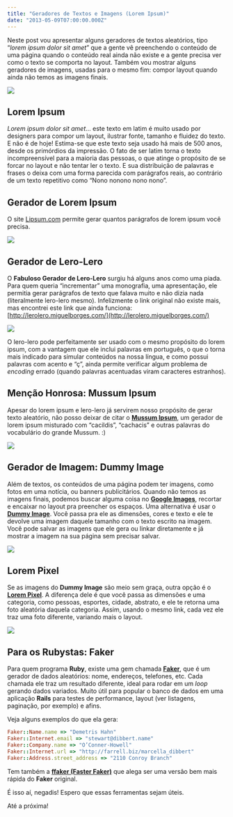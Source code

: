 ```yaml
---
title: "Geradores de Textos e Imagens (Lorem Ipsum)"
date: "2013-05-09T07:00:00.000Z"
---
```

Neste post vou apresentar alguns geradores de textos aleatórios, tipo “_lorem ipsum dolor sit amet_” que a gente vê preenchendo o conteúdo de uma página quando o conteúdo real ainda não existe e a gente precisa ver como o texto se comporta no layout. Também vou mostrar alguns geradores de imagens, usadas para o mesmo fim: compor layout quando ainda não temos as imagens finais.

![](/0_1jorDj0Dblc_ga5c.jpg)

## Lorem Ipsum

_Lorem ipsum dolor sit amet_… este texto em latim é muito usado por designers para compor um layout, ilustrar fonte, tamanho e fluidez do texto. E não é de hoje! Estima-se que este texto seja usado há mais de 500 anos, desde os primórdios da impressão. O fato de ser latim torna o texto incompreensível para a maioria das pessoas, o que atinge o propósito de se forcar no layout e não tentar ler o texto. E sua distribuição de palavras e frases o deixa com uma forma parecida com parágrafos reais, ao contrário de um texto repetitivo como “Nono nonono nono nono”.

## Gerador de Lorem Ipsum

O site [Lipsum.com](http://pt.lipsum.com/) permite gerar quantos parágrafos de lorem ipsum você precisa.

![](/0_aVIsMOVXnO_q6Anr.jpg)

## Gerador de Lero-Lero

O **Fabuloso Gerador de Lero-Lero** surgiu há alguns anos como uma piada. Para quem queria “incrementar” uma monografia, uma apresentação, ele permitia gerar parágrafos de texto que falava muito e não dizia nada (literalmente lero-lero mesmo). Infelizmente o link original não existe mais, mas encontrei este link que ainda funciona: [http://lerolero.miguelborges.com/](http://lerolero.miguelborges.com/)

![](/0_UsPhS2smSTmnPZSY.jpg)

O lero-lero pode perfeitamente ser usado com o mesmo propósito do lorem ipsum, com a vantagem que ele inclui palavras em português, o que o torna mais indicado para simular conteúdos na nossa língua, e como possui palavras com acento e “ç”, ainda permite verificar algum problema de _encoding_ errado (quando palavras acentuadas viram caracteres estranhos).

## Menção Honrosa: Mussum Ipsum

Apesar do lorem ipsum e lero-lero já servirem nosso propósito de gerar texto aleatório, não posso deixar de citar o [**Mussum Ipsum**](http://mussumipsum.com/), um gerador de lorem ipsum misturado com “cacildis”, “cachacis” e outras palavras do vocabulário do grande Mussum. :)

![](/0_HvcWvbBhbXBi3P_D.jpg)

## Gerador de Imagem: Dummy Image

Além de textos, os conteúdos de uma página podem ter imagens, como fotos em uma notícia, ou banners publicitários. Quando não temos as imagens finais, podemos buscar alguma coisa no [**Google Images**](http://images.google.com/), recortar e encaixar no layout pra preencher os espaços. Uma alternativa é usar o [**Dummy Image**](http://dummyimage.com/). Você passa pra ele as dimensões, cores e texto e ele te devolve uma imagem daquele tamanho com o texto escrito na imagem. Você pode salvar as imagens que ele gera ou linkar diretamente e já mostrar a imagem na sua página sem precisar salvar.

![](/0_3K4p3XPlnezg2qgJ.png)

## Lorem Pixel

Se as imagens do **Dummy Image** são meio sem graça, outra opção é o [**Lorem Pixel**](http://lorempixel.com/). A diferença dele é que você passa as dimensões e uma categoria, como pessoas, esportes, cidade, abstrato, e ele te retorna uma foto aleatória daquela categoria. Assim, usando o mesmo link, cada vez ele traz uma foto diferente, variando mais o layout.

![](/0_irTpRYdMIaUWVFKj.jpg)

## Para os Rubystas: Faker

Para quem programa **Ruby**, existe uma gem chamada [**Faker**](http://faker.rubyforge.org/), que é um gerador de dados aleatórios: nome, endereços, telefones, etc. Cada chamada ele traz um resultado diferente, ideal para rodar em um _loop_ gerando dados variados. Muito útil para popular o banco de dados em uma aplicação **Rails** para testes de performance, layout (ver listagens, paginação, por exemplo) e afins.

Veja alguns exemplos do que ela gera:

```ruby
Faker::Name.name => "Demetris Hahn"   
Faker::Internet.email => "stewart@dibbert.name"   
Faker::Company.name => "O’Conner-Howell"   
Faker::Internet.url => "http://farrell.biz/marcella_dibbert"  
Faker::Address.street_address => "2110 Conroy Branch"
```

Tem também a [**ffaker (Faster Faker)**](https://github.com/EmmanuelOga/ffaker) que alega ser uma versão bem mais rápida do **Faker** original.

É isso aí, negadis! Espero que essas ferramentas sejam úteis.

Até a próxima!